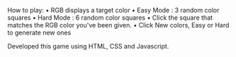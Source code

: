 How to play:
•	RGB displays a target color
•	Easy Mode : 3 random color squares
•	Hard Mode : 6 random color squares
• Click the square that matches the RGB color you've been given.
•	Click New colors, Easy or Hard to generate new ones

Developed this game using HTML, CSS and Javascript.

